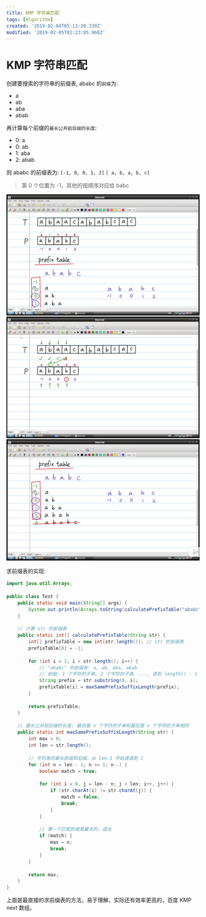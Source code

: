 ```yaml
---
title: KMP 字符串匹配
tags: [Algorithm]
created: '2019-02-04T05:13:30.339Z'
modified: '2019-02-05T02:23:05.968Z'
---
```


# KMP 字符串匹配

创建要搜索的字符串的前缀表, ababc 的`前缀`为:
* a
* ab
* aba
* abab

再计算每个前缀的`最长公共前后缀的长度`:
* 0: a
* 0: ab
* 1: aba
* 2: abab

则 ababc 的前缀表为: 
`[-1, 0, 0, 1, 2]`
`[ a, b, a, b, c]`
> 第 0 个位置为 -1，其他的按顺序对应给 babc

<img src="../attachments/kmp-1.png">
<img src="../attachments/kmp-2.png">
<img src="../attachments/kmp-3.png">

求前缀表的实现:
```java
import java.util.Arrays;

public class Test {
    public static void main(String[] args) {
        System.out.println(Arrays.toString(calculatePrefixTable("ababc")));
    }

    // 计算 str 的前缀表
    public static int[] calculatePrefixTable(String str) {
        int[] prefixTable = new int[str.length()]; // str 的前缀表
        prefixTable[0] = -1;

        for (int i = 1; i < str.length(); i++) {
            // "ababc" 的前缀有: a, ab, aba, abab
            // 前缀: 1 个字符的子串, 2 个字符的子串, ..., 直到 length() - 1 个字符的子串
            String prefix = str.substring(0, i);
            prefixTable[i] = maxSamePrefixSuffixLength(prefix);
        }

        return prefixTable;
    }

    // 最长公共前后缀的长度: 最前面 n 个字符的子串和最后面 n 个字符的子串相同
    public static int maxSamePrefixSuffixLength(String str) {
        int max = 0;
        int len = str.length();

        // 字符串的最长前缀和后缀，从 len-1 开始递减到 1
        for (int n = len - 1; n >= 1; n--) {
            boolean match = true;

            for (int i = 0, j = len - n; j < len; i++, j++) {
                if (str.charAt(i) != str.charAt(j)) {
                    match = false;
                    break;
                }
            }

            // 第一个匹配的就是最长的，退出
            if (match) {
                max = n;
                break;
            }
        }

        return max;
    }
}
```
上面是最直接的求前缀表的方法，易于理解，实际还有效率更高的，百度 KMP next 数组。
